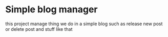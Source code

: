 # Simple blog manager
this project manage thing we do in a simple blog such as release new post or delete  post and stuff like that

